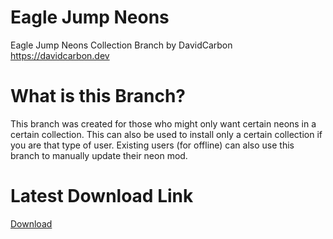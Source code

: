 # Eagle Jump Neons

Eagle Jump Neons Collection Branch
by DavidCarbon
https://davidcarbon.dev

# What is this Branch?

This branch was created for those who might only want certain neons in a certain collection. This can also be used to install only a certain collection if you are that type of user. Existing users (for offline) can also use this branch to manually update their neon mod.

# Latest Download Link

[Download](https://github.com/1DavidCarbon/Eagle-Jump-NFSW/archive/Collections.zip)
